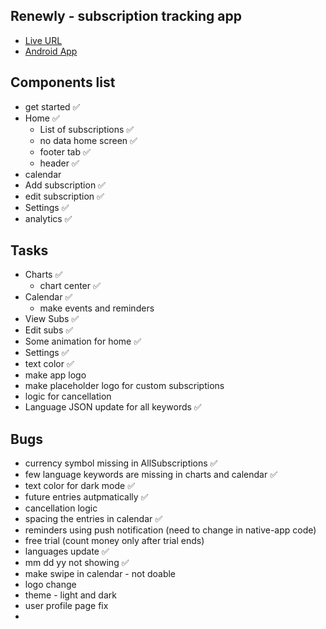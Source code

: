 ## Renewly - subscription tracking app

- [Live URL](https://amiyadas.github.io/renewly)
- [Android App](#)

## Components list

- get started ✅
- Home ✅
  - List of subscriptions ✅
  - no data home screen ✅
  - footer tab ✅
  - header ✅
- calendar
- Add subscription ✅
- edit subscription ✅
- Settings ✅
- analytics ✅

## Tasks

- Charts ✅
  - chart center ✅
- Calendar ✅
  - make events and reminders
- View Subs ✅
- Edit subs ✅
- Some animation for home ✅
- Settings ✅
- text color ✅
- make app logo
- make placeholder logo for custom subscriptions
- logic for cancellation
- Language JSON update for all keywords ✅

## Bugs

- currency symbol missing in AllSubscriptions ✅
- few language keywords are missing in charts and calendar ✅
- text color for dark mode ✅
- future entries autpmatically ✅
- cancellation logic 
- spacing the entries in calendar ✅
- reminders using push notification (need to change in native-app code)
- free trial (count money only after trial ends)
- languages update ✅
- mm dd yy not showing ✅
- make swipe in calendar - not doable
- logo change
- theme - light and dark
- user profile page fix
- 

